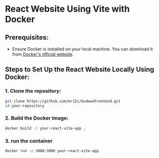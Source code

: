  # React Website Using Vite with Docker

## Prerequisites:
- Ensure Docker is installed on your local machine. You can download it from [Docker's official website](https://www.docker.com/products/docker-desktop).

## Steps to Set Up the React Website Locally Using Docker:

### 1. Clone the repository:
```bash
git clone https://github.com/mr12c/GodownFrontend.git
cd your-repository
```

### 2. Build the Docker image:
```bash
docker build -t your-react-vite-app .

```


### 3. run the container
```bash
docker run -p 3000:3000 your-react-vite-app
```
